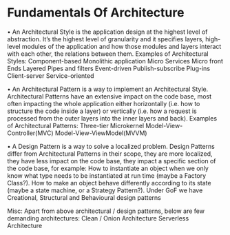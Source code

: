 # Fundamentals Of Architecture

• An Architectural Style is the application design at the highest level of abstraction. It’s the highest level of granularity and it specifies layers, high-level modules of the application and how those modules and layers interact with each other, the relations between them. Examples of Architectural Styles:
	Component-based
	Monolithic application
	Micro Services
	Micro front Ends
	Layered
	Pipes and filters
	Event-driven
	Publish-subscribe
	Plug-ins
	Client-server
	Service-oriented

• An Architectural Pattern is a way to implement an Architectural Style. Architectural Patterns have an extensive impact on the code base, most often impacting the whole application either horizontally (i.e. how to structure the code inside a layer) or vertically (i.e. how a request is processed from the outer layers into the inner layers and back). Examples of Architectural Patterns:
	Three-tier
	Microkernel
	Model-View-Controller(MVC)
	Model-View-ViewModel(MVVM)

• A Design Pattern is a way to solve a localized problem. Design Patterns differ from Architectural Patterns in their scope, they are more localized, they have less impact on the code base, they impact a specific section of the code base, for example:
	How to instantiate an object when we only know what type needs to be instantiated at run time (maybe a Factory Class?).
	How to make an object behave differently according to its state (maybe a state machine, or a Strategy Pattern?).
  Under GoF we have Creational, Structural and Behavioural design patterns
  
Misc: Apart from above architectural / design patterns, below are few demanding architectures:
   Clean / Onion Architecture
   Serverless Architecture
